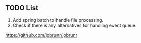 ## TODO List
1. Add spring batch to handle file processing.
2. Check if there is any alternatives for handling event queue.

https://github.com/jobrunr/jobrunr